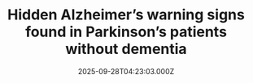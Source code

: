 ---
title: "Hidden Alzheimer’s warning signs found in Parkinson’s patients without dementia"
date: 2025-09-28T04:23:03.000Z
category: Health
externalLink: "https://www.sciencedaily.com/releases/2025/09/250927031217.htm"
image: ""
excerpt: "Researchers in Japan discovered that Parkinson’s patients diagnosed in their 80s are far more likely to show signs of amyloid buildup, a hallmark of Alzheimer’s, even without dementia symptoms. The study compared younger and older patients, finding that older individuals had three times the rate of amyloid positivity. Surprisingly, Parkinson’s patients overall showed lower amyloid buildup than healthy people their…"
---